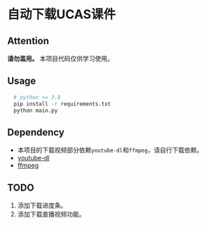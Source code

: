 # 自动下载UCAS课件

## Attention

**请勿滥用。**
本项目代码仅供学习使用。

## Usage

``` bash
  # python >= 3.8
  pip install -r requirements.txt
  python main.py
```

## Dependency

* 本项目的下载视频部分依赖`youtube-dl`和`ffmpeg`，请自行下载依赖。
* [youtube-dl](https://ytdl-org.github.io/youtube-dl/index.html)
* [ffmpeg](https://www.ffmpeg.org/download.html)

## TODO

1. 添加下载进度条。
2. 添加下载直播视频功能。
